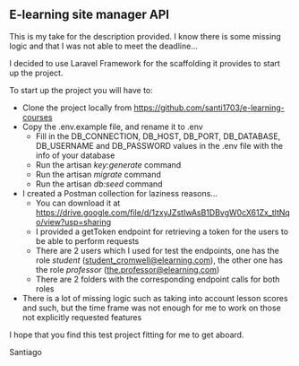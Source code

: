 ## E-learning site manager API

This is my take for the description provided.
I know there is some missing logic and that I was not able to meet the deadline...

I decided to use Laravel Framework for the scaffolding it provides to start up the project.

To start up the project you will have to:

- Clone the project locally from https://github.com/santi1703/e-learning-courses
- Copy the .env.example file, and rename it to .env
    - Fill in the DB_CONNECTION, DB_HOST, DB_PORT, DB_DATABASE, DB_USERNAME and DB_PASSWORD values in the .env file with the info of your database
    - Run the artisan _key:generate_ command
    - Run the artisan _migrate_ command
    - Run the artisan _db:seed_ command
- I created a Postman collection for laziness reasons...
  - You can download it at https://drive.google.com/file/d/1zxyJZstIwAsB1DBvgW0cX61Zx_tltNqo/view?usp=sharing
  - I provided a getToken endpoint for retrieving a token for the users to be able to perform requests
  - There are 2 users which I used for test the endpoints, one has the role _student_ (student_cromwell@elearning.com), the other one has the role _professor_ (the.professor@elearning.com)
  - There are 2 folders with the corresponding endpoint calls for both roles
- There is a lot of missing logic such as taking into account lesson scores and such, but the time frame was not enough for me to work on those not explicitly requested features


I hope that you find this test project fitting for me to get aboard.

Santiago

